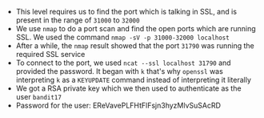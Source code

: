 - This level requires us to find the port which is talking in SSL, and is present in the range of ```31000``` to ```32000```
- We use ```nmap``` to do a port scan and find the open ports which are running SSL. We used the command ```nmap -sV -p 31000-32000 localhost```
- After a while, the ```nmap``` result showed that the port ```31790``` was running the required SSL service
- To connect to the port, we used ```ncat --ssl localhost 31790``` and provided the password. It began with ```k``` that's why ```openssl``` was interpreting ```k``` as a ```KEYUPDATE``` command instead of interpreting it literally
- We got a RSA private key which we then used to authenticate as the user ```bandit17```
- Password for the user: EReVavePLFHtFlFsjn3hyzMlvSuSAcRD